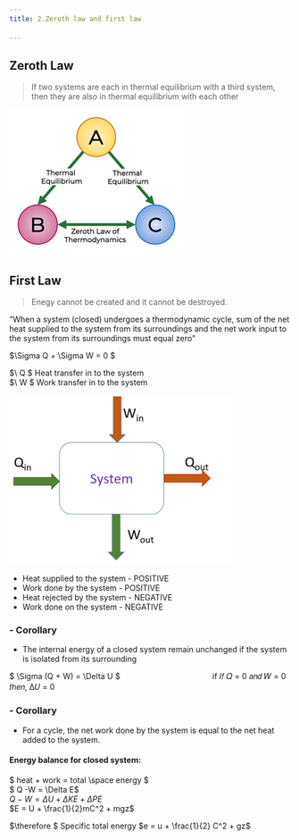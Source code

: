 ```yaml
---
title: 2.Zeroth law and first law

---
```


## Zeroth Law

> If two systems are each in thermal equilibrium with a third system, then they are also in thermal equilibrium with each other

![alt text](<2.Zeroth law and first law/image-1.png>)



## First Law 

> Enegy cannot be created and it cannot be destroyed. </br>

“When a system (closed) undergoes a thermodynamic
cycle, sum of the net heat supplied to the system from its
surroundings and the net work input to the system from
its surroundings must equal zero"

$\Sigma Q + \Sigma W = 0 $

$\ Q $ Heat transfer in to the system <br>
$\ W $ Work transfer in to the system


![alt text](<2.Zeroth law and first law/image-2.png>)

- Heat supplied to the system - POSITIVE
- Work done by the system - POSITIVE
- Heat rejected by the system - NEGATIVE
- Work done on the system - NEGATIVE


### - Corollary

* The internal energy of a closed system remain
unchanged if the system is isolated from its
surrounding

$ \Sigma (Q + W) = \Delta U $  `                      `  if 𝐼𝑓 𝑄 = 0 𝑎𝑛𝑑 𝑊 = 0 𝑡ℎ𝑒𝑛, ∆𝑈 = 0


### - Corollary
*   For a cycle, the net work done by the system is equal to the net heat added to the system.


 #### Energy balance for closed system: <br>
  $ heat + work = total \space  energy $<br>
  $ Q -W = \Delta E$ <br>
  $Q - W = \Delta U + \Delta KE + \Delta PE$ <br>
  $E = U + \frac{1}{2}mC^2 + mgz$

  $\therefore $ Specific total energy $e = u + \frac{1}{2} C^2 + gz$







